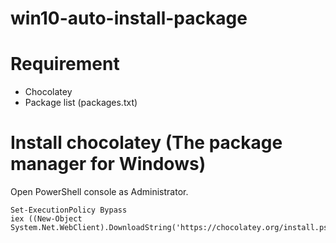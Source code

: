 # win10-auto-install-package

# Requirement
- Chocolatey
- Package list (packages.txt)

# Install chocolatey (The package manager for Windows)
Open PowerShell console as Administrator.

```
Set-ExecutionPolicy Bypass
iex ((New-Object System.Net.WebClient).DownloadString('https://chocolatey.org/install.ps1'))
```
